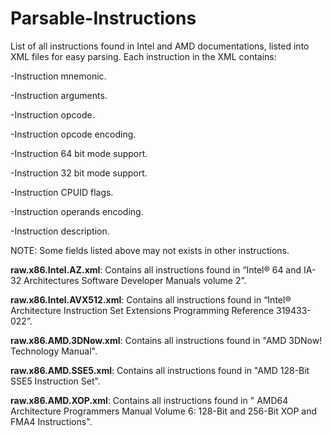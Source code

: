 # Parsable-Instructions
List of all instructions found in Intel and AMD documentations, listed into XML files for easy parsing.
Each instruction in the XML contains:

-Instruction mnemonic.

-Instruction arguments.

-Instruction opcode.

-Instruction opcode encoding.

-Instruction 64 bit mode support.

-Instruction 32 bit mode support.

-Instruction CPUID flags.

-Instruction operands encoding.

-Instruction description.

NOTE: Some fields listed above may not exists in other instructions.

**raw.x86.Intel.AZ.xml**: Contains all instructions found in “Intel® 64 and IA-32 Architectures Software Developer Manuals volume 2”.

**raw.x86.Intel.AVX512.xml**: Contains all instructions found in “Intel® Architecture Instruction Set Extensions Programming Reference 319433-022”.

**raw.x86.AMD.3DNow.xml**: Contains all instructions found in "AMD 3DNow! Technology Manual".

**raw.x86.AMD.SSE5.xml**: Contains all instructions found in "AMD 128-Bit SSE5 Instruction Set".

**raw.x86.AMD.XOP.xml**: Contains all instructions found in " AMD64 Architecture Programmers Manual Volume 6: 128-Bit and 256-Bit XOP and FMA4 Instructions".
